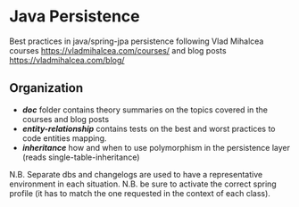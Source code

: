 # Java Persistence

Best practices in java/spring-jpa persistence
following Vlad Mihalcea courses https://vladmihalcea.com/courses/ and blog posts https://vladmihalcea.com/blog/

## Organization

- _**doc**_ folder contains theory summaries on the topics covered in the courses and blog posts
- _**entity-relationship**_ contains tests on the best and worst practices to code entities mapping.
- _**inheritance**_ how and when to use polymorphism in the persistence layer (reads single-table-inheritance)

N.B.
Separate dbs and changelogs are used to have a representative environment in each situation. N.B. be sure to activate
the correct spring profile (it has to match the one requested in the context of each class).